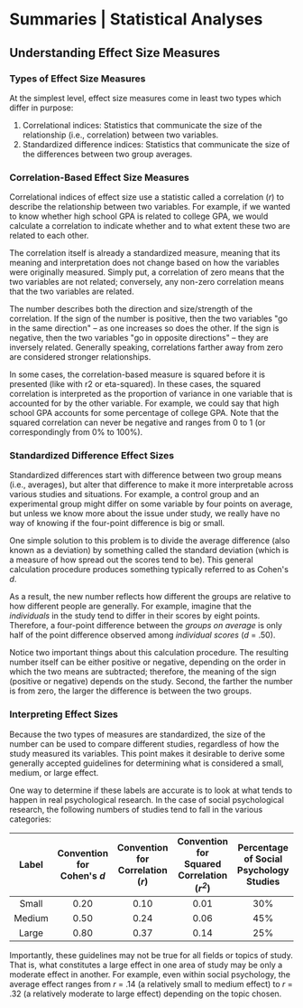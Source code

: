 # Summaries | Statistical Analyses

## Understanding Effect Size Measures

### Types of Effect Size Measures

At the simplest level, effect size measures come in least two types which differ in purpose:

1. Correlational indices: Statistics that communicate the size of the relationship (i.e., correlation) between two variables.
2. Standardized difference indices: Statistics that communicate the size of the differences between two group averages.

### Correlation-Based Effect Size Measures

Correlational indices of effect size use a statistic called a correlation (*r*) to describe the relationship between two variables. For example, if we wanted to know whether high school GPA is related to college GPA, we would calculate a correlation to indicate whether and to what extent these two are related to each other.

The correlation itself is already a standardized measure, meaning that its meaning and interpretation does not change based on how the variables were originally measured. Simply put, a correlation of zero means that the two variables are not related; conversely, any non-zero correlation means that the two variables are related.

The number describes both the direction and size/strength of the correlation. If the sign of the number is positive, then the two variables &quot;go in the same direction&quot; – as one increases so does the other. If the sign is negative, then the two variables &quot;go in opposite directions&quot; – they are inversely related. Generally speaking, correlations farther away from zero are considered stronger relationships.

In some cases, the correlation-based measure is squared before it is presented (like with r2 or eta-squared). In these cases, the squared correlation is interpreted as the proportion of variance in one variable that is accounted for by the other variable. For example, we could say that high school GPA accounts for some percentage of college GPA. Note that the squared correlation can never be negative and ranges from 0 to 1 (or correspondingly from 0% to 100%).

### Standardized Difference Effect Sizes

Standardized differences start with difference between two group means (i.e., averages), but alter that difference to make it more interpretable across various studies and situations. For example, a control group and an experimental group might differ on some variable by four points on average, but unless we know more about the issue under study, we really have no way of knowing if the four-point difference is big or small.

One simple solution to this problem is to divide the average difference (also known as a deviation) by something called the standard deviation (which is a measure of how spread out the scores tend to be). This general calculation procedure produces something typically referred to as Cohen&#39;s *d*.

As a result, the new number reflects how different the groups are relative to how different people are generally. For example, imagine that the *individuals* in the study tend to differ in their scores by eight points. Therefore, a four-point difference between the *groups on average* is only half of the point difference observed among *individual scores* (*d* = .50).

Notice two important things about this calculation procedure. The resulting number itself can be either positive or negative, depending on the order in which the two means are subtracted; therefore, the meaning of the sign (positive or negative) depends on the study. Second, the farther the number is from zero, the larger the difference is between the two groups.

### Interpreting Effect Sizes

Because the two types of measures are standardized, the size of the number can be used to compare different studies, regardless of how the study measured its variables. This point makes it desirable to derive some generally accepted guidelines for determining what is considered a small, medium, or large effect.

One way to determine if these labels are accurate is to look at what tends to happen in real psychological research. In the case of social psychological research, the following numbers of studies tend to fall in the various categories:

| **Label** | **Convention for Cohen&#39;s *d*** | **Convention for Correlation (*r*)** | **Convention for  Squared Correlation (*r<sup>2</sup>*)** | **Percentage of Social Psychology Studies** |
| :-: | :-: | :-: | :-: | :-: |
| Small | 0.20 | 0.10 | 0.01 | 30% |
| Medium | 0.50 | 0.24 | 0.06 | 45% |
| Large | 0.80 | 0.37 | 0.14 | 25% |

Importantly, these guidelines may not be true for all fields or topics of study. That is, what constitutes a large effect in one area of study may be only a moderate effect in another. For example, even within social psychology, the average effect ranges from *r* = .14 (a relatively small to medium effect) to *r* = .32 (a relatively moderate to large effect) depending on the topic chosen.